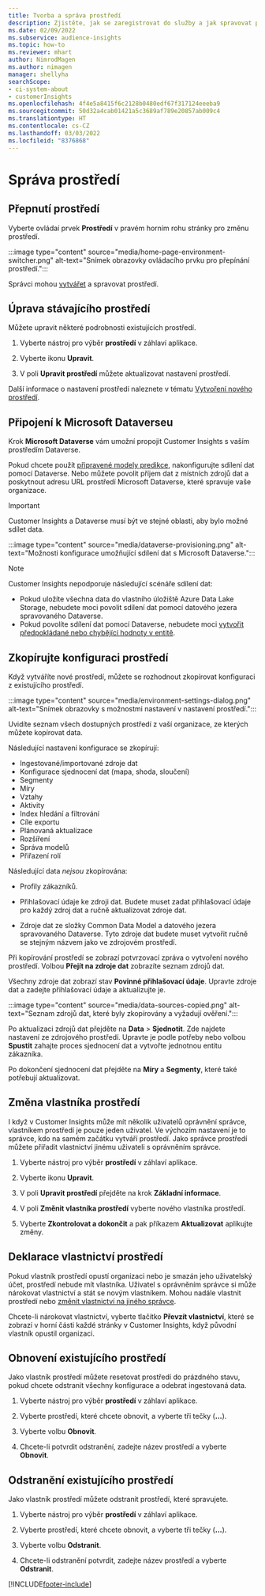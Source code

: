 ```yaml
---
title: Tvorba a správa prostředí
description: Zjistěte, jak se zaregistrovat do služby a jak spravovat prostředí.
ms.date: 02/09/2022
ms.subservice: audience-insights
ms.topic: how-to
ms.reviewer: mhart
author: NimrodMagen
ms.author: nimagen
manager: shellyha
searchScope:
- ci-system-about
- customerInsights
ms.openlocfilehash: 4f4e5a8415f6c2128b0480edf67f317124eeeba9
ms.sourcegitcommit: 50d32a4cab01421a5c3689af789e20857ab009c4
ms.translationtype: HT
ms.contentlocale: cs-CZ
ms.lasthandoff: 03/03/2022
ms.locfileid: "8376868"
---
```

# <a name="manage-environments"></a>Správa prostředí

## <a name="switch-environments"></a>Přepnutí prostředí

Vyberte ovládaí prvek **Prostředí** v pravém horním rohu stránky pro změnu prostředí.

:::image type="content" source="media/home-page-environment-switcher.png" alt-text="Snímek obrazovky ovládacího prvku pro přepínání prostředí.":::

Správci mohou [vytvářet](create-environment.md) a spravovat prostředí.

## <a name="edit-an-existing-environment"></a>Úprava stávajícího prostředí

Můžete upravit některé podrobnosti existujících prostředí.

1.  Vyberte nástroj pro výběr **prostředí** v záhlaví aplikace.

2.  Vyberte ikonu **Upravit**.

3. V poli **Upravit prostředí** můžete aktualizovat nastavení prostředí.

Další informace o nastavení prostředí naleznete v tématu [Vytvoření nového prostředí](create-environment.md).

## <a name="connect-to-microsoft-dataverse"></a>Připojení k Microsoft Dataverseu
   
Krok **Microsoft Dataverse** vám umožní propojit Customer Insights s vaším prostředím Dataverse.

Pokud chcete použít [připravené modely predikce](predictions-overview.md#out-of-box-models), nakonfigurujte sdílení dat pomocí Dataverse. Nebo můžete povolit příjem dat z místních zdrojů dat a poskytnout adresu URL prostředí Microsoft Dataverse, které spravuje vaše organizace.

> [!IMPORTANT]
> Customer Insights a Dataverse musí být ve stejné oblasti, aby bylo možné sdílet data.

:::image type="content" source="media/dataverse-provisioning.png" alt-text="Možnosti konfigurace umožňující sdílení dat s Microsoft Dataverse.":::

> [!NOTE]
> Customer Insights nepodporuje následující scénáře sdílení dat:
> - Pokud uložíte všechna data do vlastního úložiště Azure Data Lake Storage, nebudete moci povolit sdílení dat pomocí datového jezera spravovaného Dataverse.
> - Pokud povolíte sdílení dat pomocí Dataverse, nebudete moci [vytvořit předpokládané nebo chybějící hodnoty v entitě](predictions.md).

## <a name="copy-the-environment-configuration"></a>Zkopírujte konfiguraci prostředí

Když vytváříte nové prostředí, můžete se rozhodnout zkopírovat konfiguraci z existujícího prostředí. 

:::image type="content" source="media/environment-settings-dialog.png" alt-text="Snímek obrazovky s možnostmi nastavení v nastavení prostředí.":::

Uvidíte seznam všech dostupných prostředí z vaší organizace, ze kterých můžete kopírovat data.

Následující nastavení konfigurace se zkopírují:

- Ingestované/importované zdroje dat
- Konfigurace sjednocení dat (mapa, shoda, sloučení)
- Segmenty
- Míry
- Vztahy
- Aktivity
- Index hledání a filtrování
- Cíle exportu
- Plánovaná aktualizace
- Rozšíření
- Správa modelů
- Přiřazení rolí

Následující data *nejsou* zkopírována:

- Profily zákazníků.
- Přihlašovací údaje ke zdroji dat. Budete muset zadat přihlašovací údaje pro každý zdroj dat a ručně aktualizovat zdroje dat.

- Zdroje dat ze složky Common Data Model a datového jezera spravovaného Dataverse. Tyto zdroje dat budete muset vytvořit ručně se stejným názvem jako ve zdrojovém prostředí.

Při kopírování prostředí se zobrazí potvrzovací zpráva o vytvoření nového prostředí. Volbou **Přejít na zdroje dat** zobrazíte seznam zdrojů dat.

Všechny zdroje dat zobrazí stav **Povinné přihlašovací údaje**. Upravte zdroje dat a zadejte přihlašovací údaje a aktualizujte je.

:::image type="content" source="media/data-sources-copied.png" alt-text="Seznam zdrojů dat, které byly zkopírovány a vyžadují ověření.":::

Po aktualizaci zdrojů dat přejděte na **Data** > **Sjednotit**. Zde najdete nastavení ze zdrojového prostředí. Upravte je podle potřeby nebo volbou **Spustit** zahajte proces sjednocení dat a vytvořte jednotnou entitu zákazníka.

Po dokončení sjednocení dat přejděte na **Míry** a **Segmenty**, které také potřebují aktualizovat.

## <a name="change-the-owner-of-an-environment"></a>Změna vlastníka prostředí

I když v Customer Insights může mít několik uživatelů oprávnění správce, vlastníkem prostředí je pouze jeden uživatel. Ve výchozím nastavení je to správce, kdo na samém začátku vytváří prostředí. Jako správce prostředí můžete přiřadit vlastnictví jinému uživateli s oprávněním správce.

1. Vyberte nástroj pro výběr **prostředí** v záhlaví aplikace.

1. Vyberte ikonu **Upravit**.

1. V poli **Upravit prostředí** přejděte na krok **Základní informace**.

1. V poli **Změnit vlastníka prostředí** vyberte nového vlastníka prostředí.  

1. Vyberte **Zkontrolovat a dokončit** a pak příkazem **Aktualizovat** aplikujte změny. 

## <a name="claim-ownership-of-an-environment"></a>Deklarace vlastnictví prostředí

Pokud vlastník prostředí opustí organizaci nebo je smazán jeho uživatelský účet, prostředí nebude mít vlastníka. Uživatel s oprávněním správce si může nárokovat vlastnictví a stát se novým vlastníkem. Mohou nadále vlastnit prostředí nebo [změnit vlastnictví na jiného správce](#change-the-owner-of-an-environment). 

Chcete-li nárokovat vlastnictví, vyberte tlačítko **Převzít vlastnictví**, které se zobrazí v horní části každé stránky v Customer Insights, když původní vlastník opustil organizaci.

## <a name="reset-an-existing-environment"></a>Obnovení existujícího prostředí

Jako vlastník prostředí můžete resetovat prostředí do prázdného stavu, pokud chcete odstranit všechny konfigurace a odebrat ingestovaná data.

1.  Vyberte nástroj pro výběr **prostředí** v záhlaví aplikace. 

2.  Vyberte prostředí, které chcete obnovit, a vyberte tři tečky (**...**). 

3. Vyberte volbu **Obnovit**. 

4.  Chcete-li potvrdit odstranění, zadejte název prostředí a vyberte **Obnovit**.

## <a name="delete-an-existing-environment"></a>Odstranění existujícího prostředí

Jako vlastník prostředí můžete odstranit prostředí, které spravujete.

1.  Vyberte nástroj pro výběr **prostředí** v záhlaví aplikace.

2.  Vyberte prostředí, které chcete obnovit, a vyberte tři tečky (**...**). 

3. Vyberte volbu **Odstranit**. 

4.  Chcete-li odstranění potvrdit, zadejte název prostředí a vyberte **Odstranit**.


[!INCLUDE[footer-include](../includes/footer-banner.md)]
